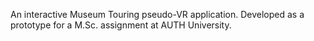 An interactive Museum Touring pseudo-VR application. Developed as a prototype for a M.Sc. assignment at AUTH University.

